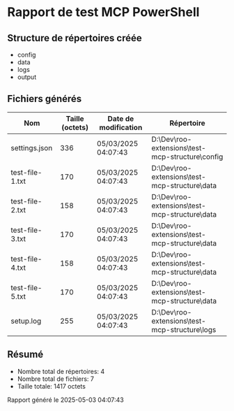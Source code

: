# Rapport de test MCP PowerShell

## Structure de répertoires créée

- config
- data
- logs
- output


## Fichiers générés

| Nom | Taille (octets) | Date de modification | Répertoire |
|-----|----------------|----------------------|------------|
| settings.json | 336 | 05/03/2025 04:07:43 | D:\Dev\roo-extensions\test-mcp-structure\config |
| test-file-1.txt | 170 | 05/03/2025 04:07:43 | D:\Dev\roo-extensions\test-mcp-structure\data |
| test-file-2.txt | 158 | 05/03/2025 04:07:43 | D:\Dev\roo-extensions\test-mcp-structure\data |
| test-file-3.txt | 170 | 05/03/2025 04:07:43 | D:\Dev\roo-extensions\test-mcp-structure\data |
| test-file-4.txt | 158 | 05/03/2025 04:07:43 | D:\Dev\roo-extensions\test-mcp-structure\data |
| test-file-5.txt | 170 | 05/03/2025 04:07:43 | D:\Dev\roo-extensions\test-mcp-structure\data |
| setup.log | 255 | 05/03/2025 04:07:43 | D:\Dev\roo-extensions\test-mcp-structure\logs |


## Résumé

- Nombre total de répertoires: 4
- Nombre total de fichiers: 7
- Taille totale: 1417 octets

Rapport généré le 2025-05-03 04:07:43
